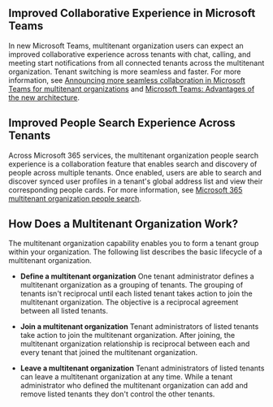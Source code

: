 ## Improved Collaborative Experience in Microsoft Teams

In new Microsoft Teams, multitenant organization users can expect an improved collaborative experience across tenants with chat, calling, and meeting start notifications from all connected tenants across the multitenant organization. Tenant switching is more seamless and faster. For more information, see [Announcing more seamless collaboration in Microsoft Teams for multitenant organizations](url) and [Microsoft Teams: Advantages of the new architecture](url).

## Improved People Search Experience Across Tenants

Across Microsoft 365 services, the multitenant organization people search experience is a collaboration feature that enables search and discovery of people across multiple tenants. Once enabled, users are able to search and discover synced user profiles in a tenant's global address list and view their corresponding people cards. For more information, see [Microsoft 365 multitenant organization people search](url).

## How Does a Multitenant Organization Work?

The multitenant organization capability enables you to form a tenant group within your organization. The following list describes the basic lifecycle of a multitenant organization.

- **Define a multitenant organization**
  One tenant administrator defines a multitenant organization as a grouping of tenants. The grouping of tenants isn't reciprocal until each listed tenant takes action to join the multitenant organization. The objective is a reciprocal agreement between all listed tenants.

- **Join a multitenant organization**
  Tenant administrators of listed tenants take action to join the multitenant organization. After joining, the multitenant organization relationship is reciprocal between each and every tenant that joined the multitenant organization.

- **Leave a multitenant organization**
  Tenant administrators of listed tenants can leave a multitenant organization at any time. While a tenant administrator who defined the multitenant organization can add and remove listed tenants they don't control the other tenants.